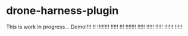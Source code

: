 # drone-harness-plugin

This is work in progress...
Demo!!!!
!!
!!!!!!!!
!!!!!
!!!
!!!!!!!
!!!!!
!!!!!
!!!!!
!!!!!!
!!!!!
